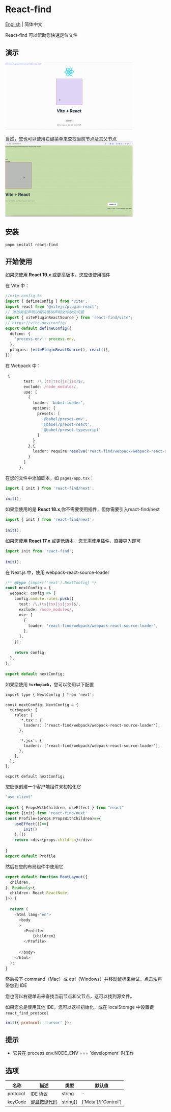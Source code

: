 # React-find

[English](./README.md) | 简体中文

React-find 可以帮助您快速定位文件

## 演示

![React-find 演示](https://raw.githubusercontent.com/mjw-git/react-find/main/demo.gif)

当然，您也可以使用右键菜单来查找当前节点及其父节点
![React-find 演示](https://raw.githubusercontent.com/mjw-git/react-find/main/demo2.gif)

## 安装

```shell
pnpm install react-find
```

## 开始使用

如果您使用 **React 19.x** 或更高版本，您应该使用插件

在 Vite 中：

```typescript
//vite.config.ts
import { defineConfig } from 'vite';
import react from '@vitejs/plugin-react';
// 添加类型声明以解决模块声明文件缺失问题
import { vitePluginReactSource } from 'react-find/vite';
// https://vite.dev/config/
export default defineConfig({
  define: {
    'process.env': process.env,
  },
  plugins: [vitePluginReactSource(), react()],
});
```

在 Webpack 中：

```typescript
 {
        test: /\.(ts|tsx|js|jsx)$/,
        exclude: /node_modules/,
        use: [
          {
            loader: 'babel-loader',
            options: {
              presets: [
                '@babel/preset-env',
                '@babel/preset-react',
                '@babel/preset-typescript'
              ]
            }
          },{
            loader: require.resolve('react-find/webpack/webpack-react-source-loader')
          }
        ]
      },
```

在您的文件中添加脚本，如 `pages/app.tsx`：

```jsx
import { init } from 'react-find/next';

init();
```

如果您使用的是 **React 18.x**,你不需要使用插件，但你需要引入react-find/next

```typescript
import { init } from 'react-find/next';

init();
```

如果您使用 **React 17.x** 或更低版本，您无需使用插件，直接导入即可

```typescript
import init from 'react-find';

init();
```

在 Next.js 中，使用 webpack-react-source-loader

```typescript
/** @type {import('next').NextConfig} */
const nextConfig = {
  webpack: config => {
    config.module.rules.push({
      test: /\.(ts|tsx|js|jsx)$/,
      exclude: /node_modules/,
      use: [
        {
          loader: 'react-find/webpack/webpack-react-source-loader',
        },
      ],
    });

    return config;
  },
};

export default nextConfig;
```

如果您使用 **`turbopack`**，您可以使用以下配置

```
import type { NextConfig } from 'next';

const nextConfig: NextConfig = {
  turbopack: {
    rules: {
      '*.tsx': {
        loaders: ['react-find/webpack/webpack-react-source-loader'],
      },

      '*.jsx': {
        loaders: ['react-find/webpack/webpack-react-source-loader'],
      },
    },
  },
};

export default nextConfig;

```

您应该创建一个客户端组件来初始化它

```typescript
"use client"

import { PropsWithChildren, useEffect } from "react"
import {init} from 'react-find/next'
const Profile=(props:PropsWithChildren)=>{
    useEffect(()=>{
        init()
    },[])
    return <div>{props.children}</div>

}
export default Profile

```

然后在您的布局组件中使用它

```typescript
export default function RootLayout({
  children,
}: Readonly<{
  children: React.ReactNode;
}>) {

  return (
    <html lang="en">
      <body
      >
        <Profile>
            {children}
        </Profile>

      </body>
    </html>
  );
}
```

然后按下 command（Mac）或 ctrl（Windows）并移动鼠标来尝试，点击块将带您到 IDE

您也可以右键单击来查找当前节点和父节点，这可以找到源文件。

如果您总是使用其他 IDE，您可以这样初始化，或在 localStorage 中设置键 `react_find_protocol`

```js
init({ protocol: 'cursor' });
```

## 提示

- 它只在 process.env.NODE_ENV === 'development' 时工作

## 选项

| 名称     | 描述                                                                                                 | 类型     | 默认值               |
| -------- | ---------------------------------------------------------------------------------------------------- | -------- | -------------------- |
| protocol | IDE 协议                                                                                             | string   | -                    |
| keyCode  | [键盘按键代码](https://developer.mozilla.org/zh-CN/docs/Web/API/UI_Events/Keyboard_event_key_values) | string[] | ['Meta']/['Control'] |
